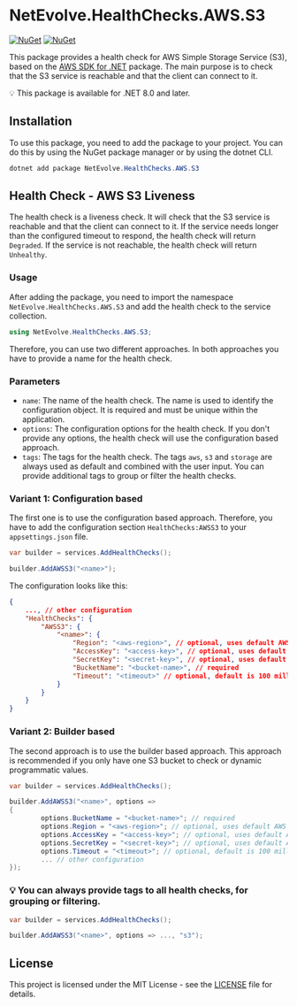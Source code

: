 # NetEvolve.HealthChecks.AWS.S3

[![NuGet](https://img.shields.io/nuget/v/NetEvolve.HealthChecks.AWS.S3?logo=nuget)](https://www.nuget.org/packages/NetEvolve.HealthChecks.AWS.S3/)
[![NuGet](https://img.shields.io/nuget/dt/NetEvolve.HealthChecks.AWS.S3?logo=nuget)](https://www.nuget.org/packages/NetEvolve.HealthChecks.AWS.S3/)

This package provides a health check for AWS Simple Storage Service (S3), based on the [AWS SDK for .NET](https://www.nuget.org/packages/AWSSDK.S3/) package.
The main purpose is to check that the S3 service is reachable and that the client can connect to it.

:bulb: This package is available for .NET 8.0 and later.

## Installation
To use this package, you need to add the package to your project. You can do this by using the NuGet package manager or by using the dotnet CLI.
```powershell
dotnet add package NetEvolve.HealthChecks.AWS.S3
```

## Health Check - AWS S3 Liveness
The health check is a liveness check. It will check that the S3 service is reachable and that the client can connect to it.
If the service needs longer than the configured timeout to respond, the health check will return `Degraded`.
If the service is not reachable, the health check will return `Unhealthy`.

### Usage
After adding the package, you need to import the namespace `NetEvolve.HealthChecks.AWS.S3` and add the health check to the service collection.
```csharp
using NetEvolve.HealthChecks.AWS.S3;
```
Therefore, you can use two different approaches. In both approaches you have to provide a name for the health check.

### Parameters
- `name`: The name of the health check. The name is used to identify the configuration object. It is required and must be unique within the application.
- `options`: The configuration options for the health check. If you don't provide any options, the health check will use the configuration based approach.
- `tags`: The tags for the health check. The tags `aws`, `s3` and `storage` are always used as default and combined with the user input. You can provide additional tags to group or filter the health checks.

### Variant 1: Configuration based
The first one is to use the configuration based approach. Therefore, you have to add the configuration section `HealthChecks:AWSS3` to your `appsettings.json` file.
```csharp
var builder = services.AddHealthChecks();

builder.AddAWSS3("<name>");
```

The configuration looks like this:
```json
{
    ..., // other configuration
    "HealthChecks": {
        "AWSS3": {
            "<name>": {
                "Region": "<aws-region>", // optional, uses default AWS region if not specified
                "AccessKey": "<access-key>", // optional, uses default AWS credentials if not specified
                "SecretKey": "<secret-key>", // optional, uses default AWS credentials if not specified
                "BucketName": "<bucket-name>", // required
                "Timeout": "<timeout>" // optional, default is 100 milliseconds
            }
        }
    }
}
```

### Variant 2: Builder based
The second approach is to use the builder based approach. This approach is recommended if you only have one S3 bucket to check or dynamic programmatic values.
```csharp
var builder = services.AddHealthChecks();

builder.AddAWSS3("<name>", options =>
{
        options.BucketName = "<bucket-name>"; // required
        options.Region = "<aws-region>"; // optional, uses default AWS region if not specified
        options.AccessKey = "<access-key>"; // optional, uses default AWS credentials if not specified
        options.SecretKey = "<secret-key>"; // optional, uses default AWS credentials if not specified
        options.Timeout = "<timeout>"; // optional, default is 100 milliseconds
        ... // other configuration
});
```

### :bulb: You can always provide tags to all health checks, for grouping or filtering.

```csharp
var builder = services.AddHealthChecks();

builder.AddAWSS3("<name>", options => ..., "s3");
```

## License

This project is licensed under the MIT License - see the [LICENSE](https://raw.githubusercontent.com/dailydevops/healthchecks/refs/heads/main/LICENSE) file for details.
